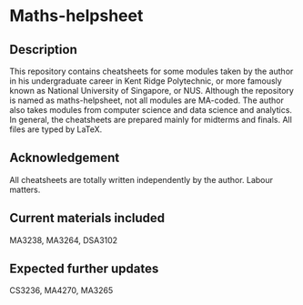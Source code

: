 # Maths-helpsheet
## Description
This repository contains cheatsheets for some modules taken by the author in his undergraduate career in Kent Ridge Polytechnic, or more famously known as National University of Singapore, or NUS. Although the repository is named as maths-helpsheet, not all modules are MA-coded. The author also takes modules from computer science and data science and analytics. In general, the cheatsheets are prepared mainly for midterms and finals. All files are typed by LaTeX.
## Acknowledgement
All cheatsheets are totally written independently by the author. Labour matters.
## Current materials included
MA3238, MA3264, DSA3102
## Expected further updates
CS3236, MA4270, MA3265
